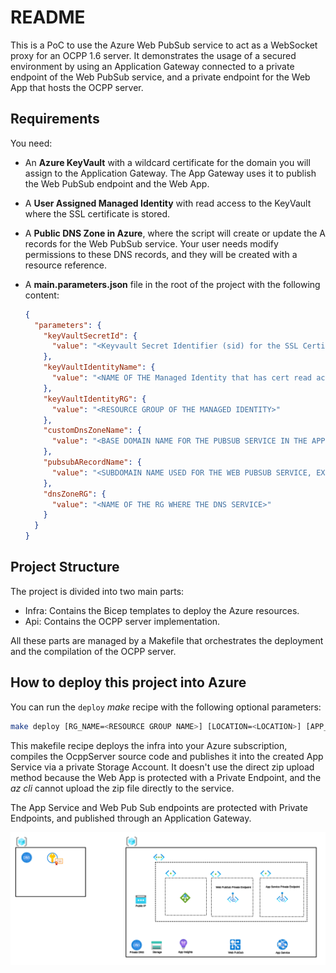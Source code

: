 # README

This is a PoC  to use the Azure Web PubSub service to act as a WebSocket proxy for an OCPP 1.6 server. It demonstrates the
usage of a secured environment by using an Application Gateway connected to a private endpoint of the Web PubSub service, and
a private endpoint for the Web App that hosts the OCPP server.

## Requirements

You need:

* An **Azure KeyVault** with a wildcard certificate for the domain you will assign to the Application Gateway. The App Gateway uses it to publish the Web PubSub endpoint and the Web App.
* A **User Assigned Managed Identity** with read access to the KeyVault where the SSL certificate is stored.
* A **Public DNS Zone in Azure**, where the script will create or update the A records for the Web PubSub service. Your user needs modify permissions to these DNS records, and they will be created with a resource reference.
* A **main.parameters.json** file in the root of the project with the following content:

  ```json
  {
    "parameters": {
      "keyVaultSecretId": {
        "value": "<Keyvault Secret Identifier (sid) for the SSL Certificate, you can omit the version number to get always the latest one>"
      },
      "keyVaultIdentityName": {
        "value": "<NAME OF THE Managed Identity that has cert read access rights in the KeyVault>"
      },
      "keyVaultIdentityRG": {
        "value": "<RESOURCE GROUP OF THE MANAGED IDENTITY>"
      },
      "customDnsZoneName": {
        "value": "<BASE DOMAIN NAME FOR THE PUBSUB SERVICE IN THE APPP GATEWAY, EX: mydomain.com>"      
      },
      "pubsubARecordName": {
        "value": "<SUBDOMAIN NAME USED FOR THE WEB PUBSUB SERVICE, EX: wss (for wss.mydomain.com)>"
      },
      "dnsZoneRG": {
        "value": "<NAME OF THE RG WHERE THE DNS SERVICE>"
      }
    }
  }
  ```

## Project Structure

The project is divided into two main parts:

* Infra: Contains the Bicep templates to deploy the Azure resources.
* Api: Contains the OCPP server implementation.

All these parts are managed by a Makefile that orchestrates the deployment and the compilation of the OCPP server.

## How to deploy this project into Azure

You can run the `deploy` *make* recipe with the following optional parameters:

```bash
make deploy [RG_NAME=<RESOURCE GROUP NAME>] [LOCATION=<LOCATION>] [APP_NAME=<APP NAME>]
```

This makefile recipe deploys the infra into your Azure subscription, compiles the OcppServer source code and publishes it into the created App Service via a private Storage Account. It doesn't use the direct zip upload method because the Web App is protected with a Private Endpoint, and the *az cli* cannot upload the zip file directly to the service.

The App Service and Web Pub Sub endpoints are protected with Private Endpoints, and published through an Application Gateway.

![Infra](./img/Architecture.svg)
